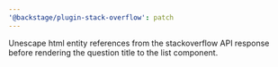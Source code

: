 ```yaml
---
'@backstage/plugin-stack-overflow': patch
---
```


Unescape html entity references from the stackoverflow API response before rendering the question title to the list component.
